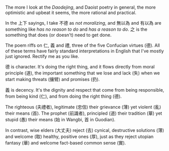 The more I look at the _Daodejing_,
and Daoist poetry in general,
the more optimistic and upbeat it seems,
the more rational and practical.

In the 上下 sayings,
I take 不德 as *not moralizing*,
and 無以為 and 有以為
are something like
*has no reason to do*
and *has a reason to do*.
之 is the something
that does (or doesn't)
need to get done.

The poem riffs on
仁, 義 and 禮,
three of the five Confucian virtues (德).
All of these terms
have fairly standard
interpretations in English
that I've mostly just ignored.
Rectify me as you like.

德 is character.
It's doing the right thing,
and it flows directly from
moral principle (道),
the important something
that we lose and lack (失)
when we start
making threats (攘臂)
and promises (扔).

義 is decency.
It's the dignity and respect
that come from being responsible,
from being kind (仁),
and from doing the right thing (德).

The righteous (夫禮者),
legitimate (忠信) their grievance (薄)
yet violent (亂) their means (首).
The prophet (前識者),
principled (道) their tradition (華)
yet stupid (愚) their means (始 in Wangbi, 首 in Guodian).

In contrast,
wise elders (大丈夫)
reject (去) cynical, destructive solutions (薄)
and welcome (取) healthy, positive ones (厚),
just as they reject utopian fantasy (華)
and welcome fact-based common sense (實).
